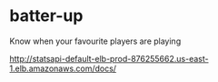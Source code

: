 # batter-up
Know when your favourite players are playing

http://statsapi-default-elb-prod-876255662.us-east-1.elb.amazonaws.com/docs/